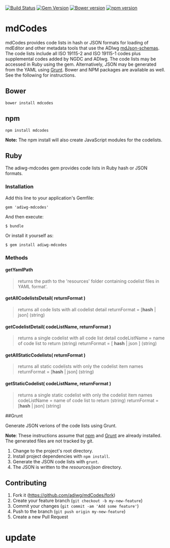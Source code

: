 [![Build Status](https://travis-ci.org/adiwg/mdCodes.svg)](https://travis-ci.org/adiwg/mdCodes)
[![Gem Version](https://badge.fury.io/rb/adiwg-mdcodes.svg)](http://badge.fury.io/rb/adiwg-mdcodes)
[![Bower version](https://badge.fury.io/bo/mdcodes.svg)](https://badge.fury.io/bo/mdcodes)
[![npm version](https://badge.fury.io/js/mdcodes.svg)](https://badge.fury.io/js/mdcodes)

# mdCodes

mdCodes provides code lists in hash or JSON formats for loading of mdEditor and other metadata
tools that use the ADIwg [mdJson-schemas](https://github.com/adiwg/mdJson-schemas).  The code lists
include all ISO 19115-2 and ISO 19115-1 codes plus supplemental codes added by NGDC and ADIwg. The
code lists may be accessed in Ruby using the gem. Alternatively, JSON may be generated from the YAML
using [Grunt](http://gruntjs.com/getting-started). Bower and NPM packages are available as well.
See the following for instructions.

## Bower

    bower install mdcodes

## npm

    npm install mdcodes

**Note:** The npm install will also create JavaScript modules for the codelists.

## Ruby

The adiwg-mdcodes gem provides code lists in Ruby hash or JSON formats.

### Installation

Add this line to your application's Gemfile:

    gem 'adiwg-mdcodes'

And then execute:

    $ bundle

Or install it yourself as:

    $ gem install adiwg-mdcodes


### Methods

#### getYamlPath
> returns the path to the 'resources' folder containing codelist files in YAML format'.

#### getAllCodelistsDetail( returnFormat )
> returns all code lists with all codelist detail
> returnFormat = \[__hash__ | json] (string)

#### getCodelistDetail( codeListName, returnFormat )
> returns a single codelist with all code list detail
> codeListName = name of code list to return (string)
> returnFormat = \[ __hash__ | json ] (string)

#### getAllStaticCodelists( returnFormat )
> returns all static codelists with only the codelist item names
> returnFormat = \[__hash__ | json] (string)

#### getStaticCodelist( codeListName, returnFormat )
> returns a single static codelist with only the codelist item names
> codeListName = name of code list to return (string)
> returnFormat = \[__hash__ | json] (string)

##Grunt

Generate JSON verions of the code lists using Grunt.

**Note**: These instructions assume that [npm](https://docs.npmjs.com/) and [Grunt](http://gruntjs.com/getting-started) are already installed. The generated
files are not tracked by git.

1. Change to the project's root directory.
2. Install project dependencies with ```npm install```.
3. Generate the JSON code lists with ```grunt```.
4. The JSON is written to the *resources/json* directory.

## Contributing

1. Fork it (https://github.com/adiwg/mdCodes/fork)
2. Create your feature branch (`git checkout -b my-new-feature`)
3. Commit your changes (`git commit -am 'Add some feature'`)
4. Push to the branch (`git push origin my-new-feature`)
5. Create a new Pull Request

# update